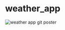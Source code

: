 # weather_app


![weather app git poster ](https://user-images.githubusercontent.com/92718077/233403002-8520417d-a6ec-4462-90e4-119031fa71ec.jpg)
